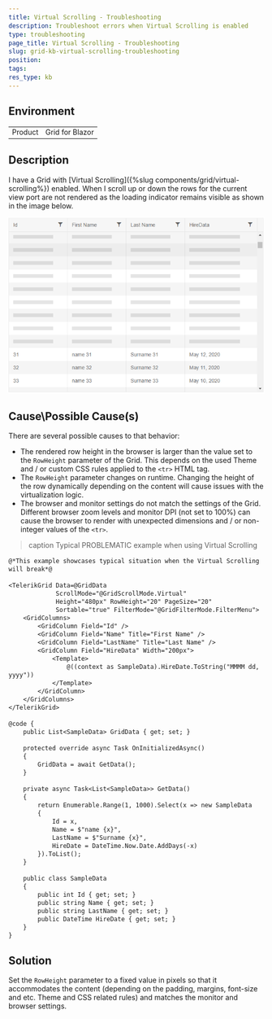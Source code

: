 ```yaml
---
title: Virtual Scrolling - Troubleshooting
description: Troubleshoot errors when Virtual Scrolling is enabled
type: troubleshooting
page_title: Virtual Scrolling - Troubleshooting
slug: grid-kb-virtual-scrolling-troubleshooting
position:
tags:
res_type: kb
---
```


## Environment
<table>
	<tbody>
		<tr>
			<td>Product</td>
			<td>Grid for Blazor</td>
		</tr>
	</tbody>
</table>


## Description
I have a Grid with [Virtual Scrolling]({%slug components/grid/virtual-scrolling%}) enabled. When I scroll up or down the rows for the current view port are not rendered as the loading indicator remains visible as shown in the image below.


![](images/virtual-scrolling-loading-indicator.png)


## Cause\Possible Cause(s)

There are several possible causes to that behavior:
* The rendered row height in the browser is larger than the value set to the `RowHeight` parameter of the Grid. This depends on the used Theme and / or custom CSS rules applied to the `<tr>` HTML tag.
* The `RowHeight` parameter changes on runtime. Changing the height of the row dynamically depending on the content will cause issues with the virtualization logic.
* The browser and monitor settings do not match the settings of the Grid. Different browser zoom levels and monitor DPI (not set to 100%) can cause the browser to render with unexpected dimensions and / or non-integer values of the `<tr>`.

>caption Typical PROBLEMATIC example when using Virtual Scrolling

````CSHTML
@*This example showcases typical situation when the Virtual Scrolling will break*@

<TelerikGrid Data=@GridData
             ScrollMode="@GridScrollMode.Virtual"
             Height="480px" RowHeight="20" PageSize="20"
             Sortable="true" FilterMode="@GridFilterMode.FilterMenu">
    <GridColumns>
        <GridColumn Field="Id" />
        <GridColumn Field="Name" Title="First Name" />
        <GridColumn Field="LastName" Title="Last Name" />
        <GridColumn Field="HireData" Width="200px">
            <Template>
                @((context as SampleData).HireDate.ToString("MMMM dd, yyyy"))
            </Template>
        </GridColumn>
    </GridColumns>
</TelerikGrid>

@code {
    public List<SampleData> GridData { get; set; }

    protected override async Task OnInitializedAsync()
    {
        GridData = await GetData();
    }

    private async Task<List<SampleData>> GetData()
    {
        return Enumerable.Range(1, 1000).Select(x => new SampleData
        {
            Id = x,
            Name = $"name {x}",
            LastName = $"Surname {x}",
            HireDate = DateTime.Now.Date.AddDays(-x)
        }).ToList();
    }

    public class SampleData
    {
        public int Id { get; set; }
        public string Name { get; set; }
        public string LastName { get; set; }
        public DateTime HireDate { get; set; }
    }
}
````


## Solution
Set the `RowHeight` parameter to a fixed value in pixels so that it accommodates the content (depending on the padding, margins, font-size and etc. Theme and CSS related rules) and matches the monitor and browser settings.
